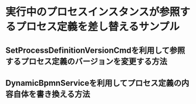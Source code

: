 # 実行中のプロセスインスタンスが参照するプロセス定義を差し替えるサンプル

## SetProcessDefinitionVersionCmdを利用して参照するプロセス定義のバージョンを変更する方法

## DynamicBpmnServiceを利用してプロセス定義の内容自体を書き換える方法
